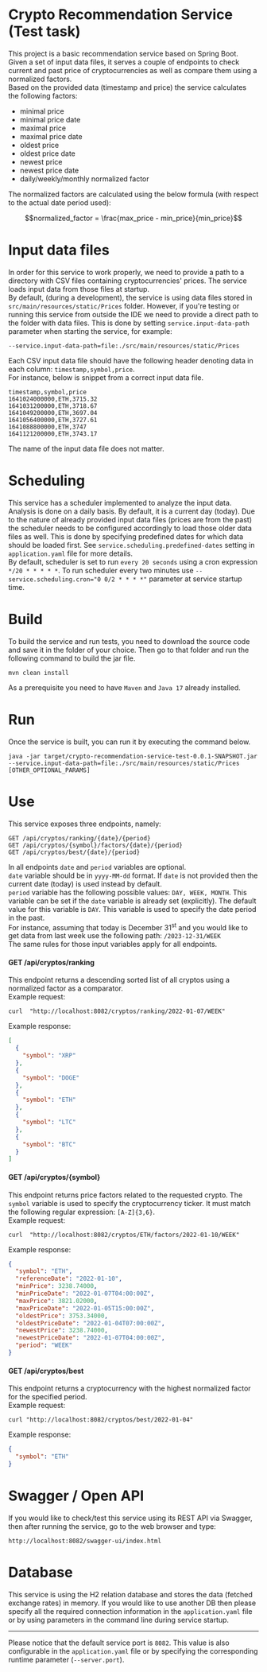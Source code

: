 # Crypto Recommendation Service (Test task)

This project is a basic recommendation service based on Spring Boot. Given a set of input data files, it serves a couple of endpoints to check current and past price of cryptocurrencies as well as compare them using a normalized factors. \
Based on the provided data (timestamp and price) the service calculates the following factors: 
* minimal price
* minimal price date
* maximal price
* maximal price date
* oldest price
* oldest price date
* newest price
* newest price date
* daily/weekly/monthly normalized factor

The normalized factors are calculated using the below formula (with respect to the actual date period used):
```math
normalized_factor = \frac{max_price - min_price}{min_price}
```

# Input data files

In order for this service to work properly, we need to provide a path to a directory with CSV files containing cryptocurrencies' prices.
The service loads input data from those files at startup.\
By default, (during a development), the service is using data files stored in `src/main/resources/static/Prices` folder.
However, if you're testing or running this service from outside the IDE we need to provide a direct path to the folder with data files.
This is done by setting `service.input-data-path` parameter when starting the service, for example:

`--service.input-data-path=file:./src/main/resources/static/Prices`

Each CSV input data file should have the following header denoting data in each column: `timestamp,symbol,price`.\
For instance, below is snippet from a correct input data file.
```
timestamp,symbol,price
1641024000000,ETH,3715.32
1641031200000,ETH,3718.67
1641049200000,ETH,3697.04
1641056400000,ETH,3727.61
1641088800000,ETH,3747
1641121200000,ETH,3743.17
```
The name of the input data file does not matter.

# Scheduling

This service has a scheduler implemented to analyze the input data.
Analysis is done on a daily basis. By default, it is a current day (today).
Due to the nature of already provided input data files (prices are from the past) the scheduler needs to be configured accordingly to load those older data files as well.
This is done by specifying predefined dates for which data should be loaded first. See `service.scheduling.predefined-dates` setting in 
`application.yaml` file for more details. \
By default, scheduler is set to run `every 20 seconds` using a cron expression `*/20 * * * * *`. To run scheduler every two minutes use `--service.scheduling.cron="0 0/2 * * * *"` parameter at service startup time.

# Build

To build the service and run tests, you need to download the source code and save it in the folder of your choice.
Then go to that folder and run the following command to build the jar file.

    mvn clean install

As a prerequisite you need to have `Maven` and `Java 17` already installed.

# Run

Once the service is built, you can run it by executing the command below.

    java -jar target/crypto-recommendation-service-test-0.0.1-SNAPSHOT.jar --service.input-data-path=file:./src/main/resources/static/Prices [OTHER_OPTIONAL_PARAMS]

# Use

This service exposes three endpoints, namely:

    GET /api/cryptos/ranking/{date}/{period}    
    GET /api/cryptos/{symbol}/factors/{date}/{period}
    GET /api/cryptos/best/{date}/{period}

In all endpoints `date` and `period` variables are optional. \
`date` variable should be in `yyyy-MM-dd` format. If `date` is not provided then the current date (today) is used instead by default. \
`period` variable has the following possible values: `DAY, WEEK, MONTH`. This variable can be set if the `date` variable is already set (explicitly).
The default value for this variable is `DAY`. This variable is used to specify the date period in the past. \
For instance, assuming that today is December 31<sup>st</sup> and you would like to get data from last week use the following path: `/2023-12-31/WEEK` \
The same rules for those input variables apply for all endpoints.

#### GET /api/cryptos/ranking
This endpoint returns a descending sorted list of all cryptos using a normalized factor as a comparator. \
Example request:

    curl  "http://localhost:8082/cryptos/ranking/2022-01-07/WEEK"

Example response:

```json
[
  {
    "symbol": "XRP"
  },
  {
    "symbol": "DOGE"
  },
  {
    "symbol": "ETH"
  },
  {
    "symbol": "LTC"
  },
  {
    "symbol": "BTC"
  }
]

```

#### GET /api/cryptos/{symbol}
This endpoint returns price factors related to the requested crypto. The `symbol` variable is used to specify the cryptocurrency ticker. It must match the following regular expression: `[A-Z]{3,6}`. \
Example request:

    curl  "http://localhost:8082/cryptos/ETH/factors/2022-01-10/WEEK"

Example response:
```json
{
  "symbol": "ETH",
  "referenceDate": "2022-01-10",
  "minPrice": 3238.74000,
  "minPriceDate": "2022-01-07T04:00:00Z",
  "maxPrice": 3821.02000,
  "maxPriceDate": "2022-01-05T15:00:00Z",
  "oldestPrice": 3753.34000,
  "oldestPriceDate": "2022-01-04T07:00:00Z",
  "newestPrice": 3238.74000,
  "newestPriceDate": "2022-01-07T04:00:00Z",
  "period": "WEEK"
}
```

#### GET /api/cryptos/best
This endpoint returns a cryptocurrency with the highest normalized factor for the specified period. \
Example request:

    curl "http://localhost:8082/cryptos/best/2022-01-04"

Example response:
```json
{
  "symbol": "ETH"
}
```

# Swagger / Open API

If you would like to check/test this service using its REST API via Swagger, then after running
the service, go to the web browser and type:

    http://localhost:8082/swagger-ui/index.html

# Database
This service is using the H2 relation database and stores the data (fetched exchange rates) in memory.
If you would like to use another DB then please specify all the required connection information in the
`application.yaml` file or by using parameters in the command line during service startup.

---
Please notice that the default service port is `8082`.
This value is also configurable in the `application.yaml` file or by specifying the corresponding runtime parameter (`--server.port`).